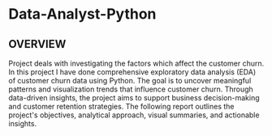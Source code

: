 # Data-Analyst-Python

## OVERVIEW ##
Project deals with investigating the factors which affect the customer churn.
In this project I have done comprehensive exploratory data analysis (EDA) of customer churn data using Python. The goal is to uncover meaningful patterns and visualization trends that influence customer churn. Through data-driven insights, the project aims to support business decision-making and customer retention strategies. The following report outlines the project's objectives, analytical approach, visual summaries, and actionable insights.

